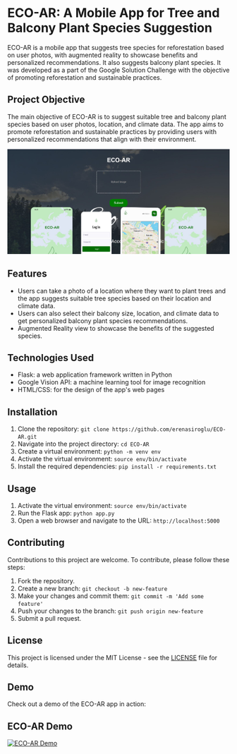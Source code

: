 # ECO-AR: A Mobile App for Tree and Balcony Plant Species Suggestion

ECO-AR is a mobile app that suggests tree species for reforestation based on user photos, with augmented reality to showcase benefits and personalized recommendations. It also suggests balcony plant species. It was developed as a part of the Google Solution Challenge with the objective of promoting reforestation and sustainable practices.

## Project Objective

The main objective of ECO-AR is to suggest suitable tree and balcony plant species based on user photos, location, and climate data. The app aims to promote reforestation and sustainable practices by providing users with personalized recommendations that align with their environment.

![lOGİN_SCREEN](https://github.com/erenasiroglu/Google-Solution-Challenge/blob/main/Login%20screen.JPG?raw=true)

## Features

- Users can take a photo of a location where they want to plant trees and the app suggests suitable tree species based on their location and climate data.
- Users can also select their balcony size, location, and climate data to get personalized balcony plant species recommendations.
- Augmented Reality view to showcase the benefits of the suggested species.

## Technologies Used

- Flask: a web application framework written in Python
- Google Vision API: a machine learning tool for image recognition
- HTML/CSS: for the design of the app's web pages


## Installation

1. Clone the repository: `git clone https://github.com/erenasiroglu/ECO-AR.git`
2. Navigate into the project directory: `cd ECO-AR`
3. Create a virtual environment: `python -m venv env`
4. Activate the virtual environment: `source env/bin/activate`
5. Install the required dependencies: `pip install -r requirements.txt`

## Usage

1. Activate the virtual environment: `source env/bin/activate`
2. Run the Flask app: `python app.py`
3. Open a web browser and navigate to the URL: `http://localhost:5000`

## Contributing

Contributions to this project are welcome. To contribute, please follow these steps:

1. Fork the repository.
2. Create a new branch: `git checkout -b new-feature`
3. Make your changes and commit them: `git commit -m 'Add some feature'`
4. Push your changes to the branch: `git push origin new-feature`
5. Submit a pull request.

## License

This project is licensed under the MIT License - see the [LICENSE](LICENSE) file for details.

## Demo

Check out a demo of the ECO-AR app in action:

## ECO-AR Demo

[![ECO-AR Demo](https://img.youtube.com/vi/OkvouYOImHw/0.jpg)](https://www.youtube.com/watch?v=OkvouYOImHw)


